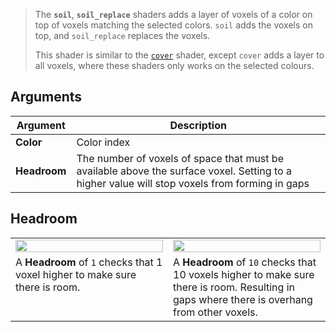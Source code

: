 > The **`soil`**, **`soil_replace`** shaders adds a layer of voxels of a color on top of voxels matching the selected colors. `soil` adds the voxels on top, and `soil_replace` replaces the voxels.
> 
> This shader is similar to the [`cover`](Cover) shader, except `cover` adds a layer to all voxels, where these shaders only works on the selected colours.

## Arguments

Argument | Description
--------- | -----------
**Color** | Color index
**Headroom** | The number of voxels of space that must be available above the surface voxel. Setting to a higher value will stop voxels from forming in gaps

## Headroom

<!-- SAMPLE soil_headroom 2 -->
<table>
	<tr>
		<td width="50%"><img width="100%" src="https://s3.amazonaws.com/misc.lachlanmcdonald.com/magicavoxel-shaders/0.11.0/soil_headroom_1.png" alt=""></td>
		<td width="50%"><img width="100%" src="https://s3.amazonaws.com/misc.lachlanmcdonald.com/magicavoxel-shaders/0.11.0/soil_headroom_10.png" alt=""></td>
	</tr>
	<tr>
		<td valign="top">A <strong>Headroom</strong> of <code>1</code> checks that 1 voxel higher to make sure there is room.</td>
		<td valign="top">A <strong>Headroom</strong> of <code>10</code> checks that 10 voxels higher to make sure there is room. Resulting in gaps where there is overhang from other voxels.</td>
	</tr>
</table>
<!-- END -->
